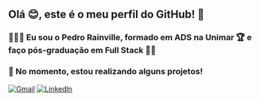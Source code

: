 ## Olá 😊, este é o meu perfil do GitHub! 🎯


### 👨🏻‍💻 Eu sou o Pedro Rainville, formado em ADS na Unimar 🏆 e faço pós-graduação em Full Stack 💪🏼

### 🧠 No momento, estou realizando alguns projetos!


[![Gmail](https://img.shields.io/badge/Gmail-D14836?style=for-the-badge&logo=gmail&logoColor=white)](pedrorainville11@gmail.com) 
[![Linkedln](https://img.shields.io/badge/LinkedIn-0077B5?style=for-the-badge&logo=linkedin&logoColor=white)](https://www.linkedin.com/in/pedrorainville/)


